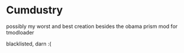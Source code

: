 # Cumdustry
possibly my worst and best creation besides the obama prism mod for tmodloader

blacklisted, darn :(

